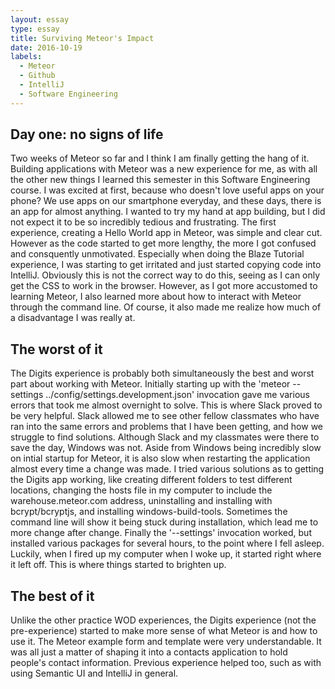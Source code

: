 ```yaml
---
layout: essay
type: essay
title: Surviving Meteor's Impact
date: 2016-10-19
labels:
  - Meteor
  - Github
  - IntelliJ
  - Software Engineering
---
```


## Day one: no signs of life

Two weeks of Meteor so far and I think I am finally getting the hang of it. Building applications with Meteor was a new experience for me, as with all the other new things I learned this semester in this Software Engineering course. I was excited at first, because who doesn't love useful apps on your phone? We use apps on our smartphone everyday, and these days, there is an app for almost anything. I wanted to try my hand at app building, but I did not expect it to be so incredibly tedious and frustrating. The first experience, creating a Hello World app in Meteor, was simple and clear cut. However as the code started to get more lengthy, the more I got confused and consquently unmotivated. Especially when doing the Blaze Tutorial experience, I was starting to get irritated and just started copying code into IntelliJ. Obviously this is not the correct way to do this, seeing as I can only get the CSS to work in the browser. However, as I got more accustomed to learning Meteor, I also learned more about how to interact with Meteor through the command line. Of course, it also made me realize how much of a disadvantage I was really at.

## The worst of it

The Digits experience is probably both simultaneously the best and worst part about working with Meteor. Initially starting up with the 'meteor --settings ../config/settings.development.json' invocation gave me various errors that took me almost overnight to solve. This is where Slack proved to be very helpful. Slack allowed me to see other fellow classmates who have ran into the same errors and problems that I have been getting, and how we struggle to find solutions. Although Slack and my classmates were there to save the day, Windows was not. Aside from Windows being incredibly slow on intial startup for Meteor, it is also slow when restarting the application almost every time a change was made. I tried various solutions as to getting the Digits app working, like creating different folders to test different locations, changing the hosts file in my computer to include the warehouse.meteor.com address, uninstalling and installing with bcrypt/bcryptjs, and installing windows-build-tools. Sometimes the command line will show it being stuck during installation, which lead me to more change after change. Finally the '--settings' invocation worked, but installed various packages for several hours, to the point where I fell asleep. Luckily, when I fired up my computer when I woke up, it started right where it left off. This is where things started to brighten up.

## The best of it

Unlike the other practice WOD experiences, the Digits experience (not the pre-experience) started to make more sense of what Meteor is and how to use it. The Meteor example form and template were very understandable. It was all just a matter of shaping it into a contacts application to hold people's contact information. Previous experience helped too, such as with using Semantic UI and IntelliJ in general. 



